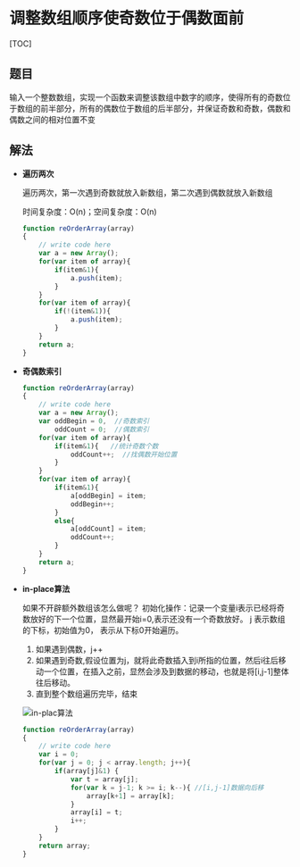# 调整数组顺序使奇数位于偶数面前

[TOC]

## 题目

输入一个整数数组，实现一个函数来调整该数组中数字的顺序，使得所有的奇数位于数组的前半部分，所有的偶数位于数组的后半部分，并保证奇数和奇数，偶数和偶数之间的相对位置不变



## 解法

- **遍历两次**

  遍历两次，第一次遇到奇数就放入新数组，第二次遇到偶数就放入新数组

  时间复杂度：O(n)；空间复杂度：O(n)

  ```javascript
  function reOrderArray(array)
  {
      // write code here
      var a = new Array();
      for(var item of array){
          if(item&1){
              a.push(item);
          }
      }
      for(var item of array){
          if(!(item&1)){
              a.push(item);
          }
      }
      return a;
  }
  ```

- **奇偶数索引**

  ```javascript
  function reOrderArray(array)
  {
      // write code here
      var a = new Array();
      var oddBegin = 0,  //奇数索引
          oddCount = 0;  //偶数索引
      for(var item of array){
          if(item&1){   //统计奇数个数
              oddCount++;  //找偶数开始位置
          }
      }
      for(var item of array){
          if(item&1){   
              a[oddBegin] = item;
              oddBegin++;
          }
          else{
              a[oddCount] = item;
              oddCount++;
          }
      }
      return a;
  }
  ```

- **in-place算法**

  如果不开辟额外数组该怎么做呢？
  初始化操作：记录一个变量i表示已经将奇数放好的下一个位置，显然最开始i=0,表示还没有一个奇数放好。
  j 表示数组的下标，初始值为0， 表示从下标0开始遍历。

  1. 如果遇到偶数，j++
  2. 如果遇到奇数,假设位置为j，就将此奇数插入到i所指的位置，然后i往后移动一个位置，在插入之前，显然会涉及到数据的移动，也就是将[i,j-1]整体往后移动。
  3. 直到整个数组遍历完毕，结束

  ![in-plac算法](F:\前端笔记\studyNote\images\in-plac算法.png)

  ```javascript
  function reOrderArray(array)
  {
      // write code here
      var i = 0;
      for(var j = 0; j < array.length; j++){
          if(array[j]&1) {
              var t = array[j];
              for(var k = j-1; k >= i; k--){ //[i,j-1]数据向后移
                  array[k+1] = array[k];
              }
              array[i] = t;
              i++;
          }
      }
      return array;
  }
  ```

  

